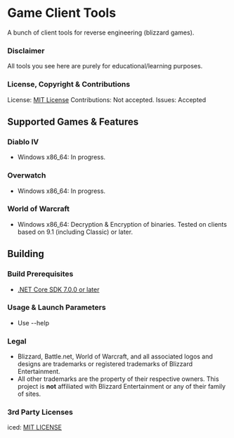 # Game Client Tools
A bunch of client tools for reverse engineering (blizzard games).

### Disclaimer
All tools you see here are purely for educational/learning purposes.

### License, Copyright & Contributions

License: [MIT License](https://github.com/UwuTheBoi/Game-Client-Tools/blob/main/LICENSE)
Contributions: Not accepted.
Issues: Accepted

## Supported Games & Features

### Diablo IV
* Windows x86_64: In progress.

### Overwatch
* Windows x86_64: In progress.

### World of Warcraft
* Windows x86_64: Decryption & Encryption of binaries. Tested on clients based on 9.1 (including Classic) or later.

## Building

### Build Prerequisites
* [.NET Core SDK 7.0.0 or later](https://dotnet.microsoft.com/download/dotnet/7.0)

### Usage & Launch Parameters
* Use --help

### Legal
* Blizzard, Battle.net, World of Warcraft, and all associated logos and designs are trademarks or registered trademarks of Blizzard Entertainment.
* All other trademarks are the property of their respective owners. This project is **not** affiliated with Blizzard Entertainment or any of their family of sites.

### 3rd Party Licenses
iced: [MIT LICENSE](https://raw.githubusercontent.com/icedland/iced/master/LICENSE.txt)
